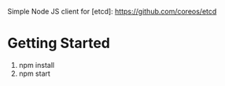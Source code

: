 Simple Node JS client for [etcd]: https://github.com/coreos/etcd

# Getting Started
1. npm install
1. npm start

